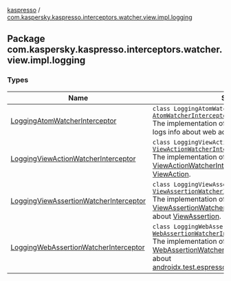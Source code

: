 [kaspresso](../index.md) / [com.kaspersky.kaspresso.interceptors.watcher.view.impl.logging](./index.md)

## Package com.kaspersky.kaspresso.interceptors.watcher.view.impl.logging

### Types

| Name | Summary |
|---|---|
| [LoggingAtomWatcherInterceptor](-logging-atom-watcher-interceptor/index.md) | `class LoggingAtomWatcherInterceptor : `[`AtomWatcherInterceptor`](../com.kaspersky.kaspresso.interceptors.watcher.view/-atom-watcher-interceptor/index.md)<br>The implementation of [AtomWatcherInterceptor](../com.kaspersky.kaspresso.interceptors.watcher.view/-atom-watcher-interceptor/index.md) that logs info about web action. |
| [LoggingViewActionWatcherInterceptor](-logging-view-action-watcher-interceptor/index.md) | `class LoggingViewActionWatcherInterceptor : `[`ViewActionWatcherInterceptor`](../com.kaspersky.kaspresso.interceptors.watcher.view/-view-action-watcher-interceptor/index.md)<br>The implementation of [ViewActionWatcherInterceptor](../com.kaspersky.kaspresso.interceptors.watcher.view/-view-action-watcher-interceptor/index.md) that logs info about [ViewAction](#). |
| [LoggingViewAssertionWatcherInterceptor](-logging-view-assertion-watcher-interceptor/index.md) | `class LoggingViewAssertionWatcherInterceptor : `[`ViewAssertionWatcherInterceptor`](../com.kaspersky.kaspresso.interceptors.watcher.view/-view-assertion-watcher-interceptor/index.md)<br>The implementation of [ViewAssertionWatcherInterceptor](../com.kaspersky.kaspresso.interceptors.watcher.view/-view-assertion-watcher-interceptor/index.md) that logs info about [ViewAssertion](#). |
| [LoggingWebAssertionWatcherInterceptor](-logging-web-assertion-watcher-interceptor/index.md) | `class LoggingWebAssertionWatcherInterceptor : `[`WebAssertionWatcherInterceptor`](../com.kaspersky.kaspresso.interceptors.watcher.view/-web-assertion-watcher-interceptor/index.md)<br>The implementation of [WebAssertionWatcherInterceptor](../com.kaspersky.kaspresso.interceptors.watcher.view/-web-assertion-watcher-interceptor/index.md) that logs info about [androidx.test.espresso.web.assertion.WebAssertion](#). |
